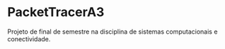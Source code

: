 # PacketTracerA3
Projeto de final de semestre na disciplina de sistemas computacionais e conectividade.
